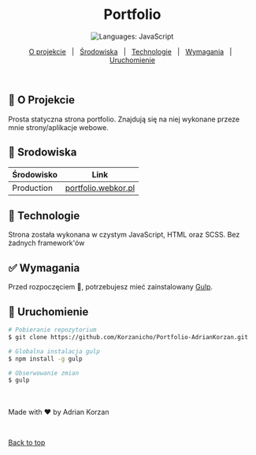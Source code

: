 <h1 align="center">Portfolio</h1>

<p align="center">

  <img alt="Languages: JavaScript" src="https://img.shields.io/badge/Languages-JavaScript-%23EFD81D">

</p>

<p align="center">
  <a href="#dart-o-projekcie">O projekcie</a> &#xa0; | &#xa0; 
  <a href="#house_with_garden-srodowiska">Środowiska</a> &#xa0; | &#xa0; 
  <a href="#rocket-technologie">Technologie</a> &#xa0; | &#xa0;
  <a href="#white_check_mark-wymagania">Wymagania</a> &#xa0; | &#xa0;
  <a href="#checkered_flag-uruchomienie">Uruchomienie</a>
</p>

<br>

## :dart: O Projekcie ##

Prosta statyczna strona portfolio. Znajdują się na niej wykonane przeze mnie strony/aplikacje webowe.

## :house_with_garden: Srodowiska ##
| Środowisko | Link|
|----------|-------|
| Production | [portfolio.webkor.pl](https://portfolio.webkor.pl/) |

## :rocket: Technologie ##

Strona została wykonana w czystym JavaScript, HTML oraz SCSS. Bez żadnych framework'ów


## :white_check_mark: Wymagania ##

Przed rozpoczęciem :checkered_flag:, potrzebujesz mieć zainstalowany [Gulp](https://gulpjs.com/).

## :checkered_flag: Uruchomienie ##

```bash
# Pobieranie repozytorium
$ git clone https://github.com/Korzanicho/Portfolio-AdrianKorzan.git

# Globalna instalacja gulp
$ npm install -g gulp

# Obserwowanie zmian
$ gulp
```

<br><br>
Made with :heart: by Adrian Korzan

&#xa0;

<a href="#top">Back to top</a>
